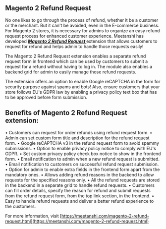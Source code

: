 ## Magento 2 Refund Request

No one likes to go through the process of refund, whether it be a customer or the merchant. But it can't be avoided, even in the E-commerce business. For Magento 2 stores, it is necessary for admins to organize an easy refund request process for enhanced customer experience. Meetanshi has developed ***[Magento 2 Refund Request
]([https://meetanshi.com/magento-2-recent-sales-notification.html](https://meetanshi.com/magento-2-recent-sales-notification.html))*** extension that allows customers to request for refund and helps admin to handle those requests easily!

The Magento 2 Refund Request extension enables a separate refund request form in frontend which can be used by customers to submit a request for a refund without having to log in. The module also enables a backend grid for admin to easily manage those refund requests.

The extension offers an option to enable Google reCAPTCHA in the form for security purpose against spams and bots! Also, ensure customers that your store follows EU's GDPR law by enabling a privacy policy text box that has to be approved before form submission.



## Benefits of Magento 2 Refund Request extension:

• Customers can request for order refunds using refund request form.
• Admin can set custom form title and description for the refund request form.
• Google reCAPTCHA v3 in the refund request form to avoid spammy submissions.
• Option to enable privacy policy notice to comply with EU's GDPR.
• Set custom privacy policy check box notice to show in the frontend form.
• Email notification to admin when a new refund request is submitted.
• Email notification to customers on successful refund request submission.
• Option for admin to enable extra fields in the frontend form apart from the mandatory ones.
• Allows adding refund reasons in the backend to allow requests for the specified reasons only.
• All the refund requests are stored in the backend in a separate grid to handle refund requests.
• Customers can fill order details, specify the reason for refund and submit requests from the refund request form, from the top link section, in the frontend.
• Easy to handle refund requests and deliver a better refund experience to the customers.



For more information, visit [https://meetanshi.com/magento-2-refund-request.html](https://meetanshi.com/magento-2-refund-request.html)


